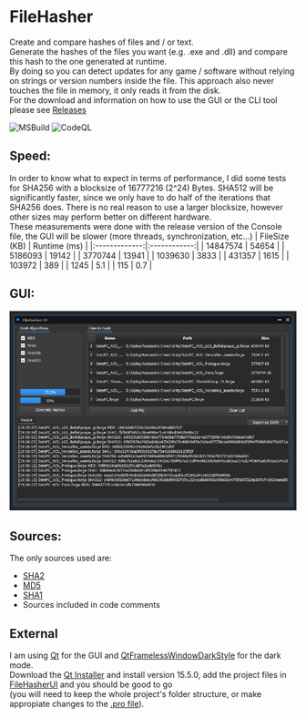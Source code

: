 # FileHasher
Create and compare hashes of files and / or text.  
Generate the hashes of the files you want (e.g. .exe and .dll) and compare this hash to the one generated at runtime.  
By doing so you can detect updates for any game / software without relying on strings or version numbers inside the file. This approach also never touches the file in memory, it only reads it from the disk.  
For the download and information on how to use the GUI or the CLI tool please see [Releases](https://github.com/AlEscher/FileHasher/releases/latest)
  
![MSBuild](https://github.com/AlEscher/FileHasher/workflows/MSBuild/badge.svg) ![CodeQL](https://github.com/AlEscher/FileHasher/workflows/CodeQL/badge.svg)

## Speed:  
In order to know what to expect in terms of performance, I did some tests for SHA256 with a blocksize of 16777216 (2^24) Bytes. 
SHA512 will be significantly faster, since we only have to do half of the iterations that SHA256 does. 
There is no real reason to use a larger blocksize, however other sizes may perform better on different hardware.  
These measurements were done with the release version of the Console file, the GUI will be slower (more threads, synchronization, etc...)
| FileSize (KB) | Runtime (ms) |
|:-------------:|:------------:|
| 14847574      | 54654        |
| 5186093       | 19142        |
| 3770744       | 13941        |
| 1039630       | 3833         |
| 431357        | 1615         |
| 103972        | 389          |
| 1245          | 5.1          |
| 115           | 0.7          |  

## GUI:  
![GUI_Preview](https://github.com/AlEscher/FileHasher/blob/master/GUI/FileHasherUI/Resources/GUIPreview.PNG)

## Sources:
The only sources used are:
- [SHA2](https://en.wikipedia.org/wiki/SHA-2)
- [MD5](https://en.wikipedia.org/wiki/MD5)
- [SHA1](https://en.wikipedia.org/wiki/SHA-1)
- Sources included in code comments

## External
I am using [Qt](https://www.qt.io/download-open-source) for the GUI
and [QtFramelessWindowDarkStyle](https://github.com/Jorgen-VikingGod/Qt-Frameless-Window-DarkStyle) for the dark mode.  
Download the [Qt Installer](https://www.qt.io/download-qt-installer) and install version 15.5.0, add the project files in [FileHasherUI](https://github.com/AlEscher/FileHasher/tree/master/GUI/FileHasherUI) and you should be good to go  
(you will need to keep the whole project's folder structure, or make appropiate changes to the [.pro file](https://github.com/AlEscher/FileHasher/blob/master/GUI/FileHasherUI/FileHasherUI.pro)).  
